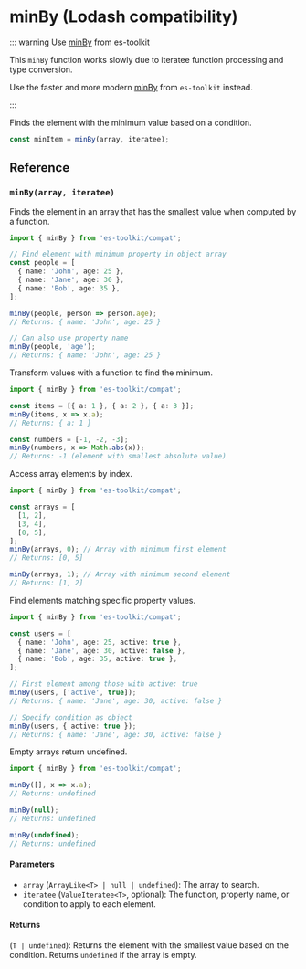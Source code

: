 # minBy (Lodash compatibility)

::: warning Use [minBy](../../array/minBy.md) from es-toolkit

This `minBy` function works slowly due to iteratee function processing and type conversion.

Use the faster and more modern [minBy](../../array/minBy.md) from `es-toolkit` instead.

:::

Finds the element with the minimum value based on a condition.

```typescript
const minItem = minBy(array, iteratee);
```

## Reference

### `minBy(array, iteratee)`

Finds the element in an array that has the smallest value when computed by a function.

```typescript
import { minBy } from 'es-toolkit/compat';

// Find element with minimum property in object array
const people = [
  { name: 'John', age: 25 },
  { name: 'Jane', age: 30 },
  { name: 'Bob', age: 35 },
];

minBy(people, person => person.age);
// Returns: { name: 'John', age: 25 }

// Can also use property name
minBy(people, 'age');
// Returns: { name: 'John', age: 25 }
```

Transform values with a function to find the minimum.

```typescript
import { minBy } from 'es-toolkit/compat';

const items = [{ a: 1 }, { a: 2 }, { a: 3 }];
minBy(items, x => x.a);
// Returns: { a: 1 }

const numbers = [-1, -2, -3];
minBy(numbers, x => Math.abs(x));
// Returns: -1 (element with smallest absolute value)
```

Access array elements by index.

```typescript
import { minBy } from 'es-toolkit/compat';

const arrays = [
  [1, 2],
  [3, 4],
  [0, 5],
];
minBy(arrays, 0); // Array with minimum first element
// Returns: [0, 5]

minBy(arrays, 1); // Array with minimum second element
// Returns: [1, 2]
```

Find elements matching specific property values.

```typescript
import { minBy } from 'es-toolkit/compat';

const users = [
  { name: 'John', age: 25, active: true },
  { name: 'Jane', age: 30, active: false },
  { name: 'Bob', age: 35, active: true },
];

// First element among those with active: true
minBy(users, ['active', true]);
// Returns: { name: 'Jane', age: 30, active: false }

// Specify condition as object
minBy(users, { active: true });
// Returns: { name: 'Jane', age: 30, active: false }
```

Empty arrays return undefined.

```typescript
import { minBy } from 'es-toolkit/compat';

minBy([], x => x.a);
// Returns: undefined

minBy(null);
// Returns: undefined

minBy(undefined);
// Returns: undefined
```

#### Parameters

- `array` (`ArrayLike<T> | null | undefined`): The array to search.
- `iteratee` (`ValueIteratee<T>`, optional): The function, property name, or condition to apply to each element.

#### Returns

(`T | undefined`): Returns the element with the smallest value based on the condition. Returns `undefined` if the array is empty.

